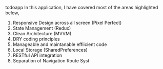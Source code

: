 todoapp
In this application, I have covered most of the areas highlighted below,

1. Responsive Design across all screen (Pixel Perfect)
2. State Management (Redux)
3. Clean Architecture (MVVM)
4. DRY coding principles
5. Manageable and maintanable effiicient code
6. Local Storage (SharedPreferences)
7. RESTful API integration
8. Separation of Navigation Route Syst
